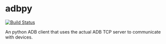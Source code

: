 adbpy
=====

[![Build Status](https://travis-ci.org/noahgoldman/adbpy.svg?branch=master)](https://travis-ci.org/noahgoldman/adbpy)

An python ADB client that uses the actual ADB TCP server to communicate with devices.
